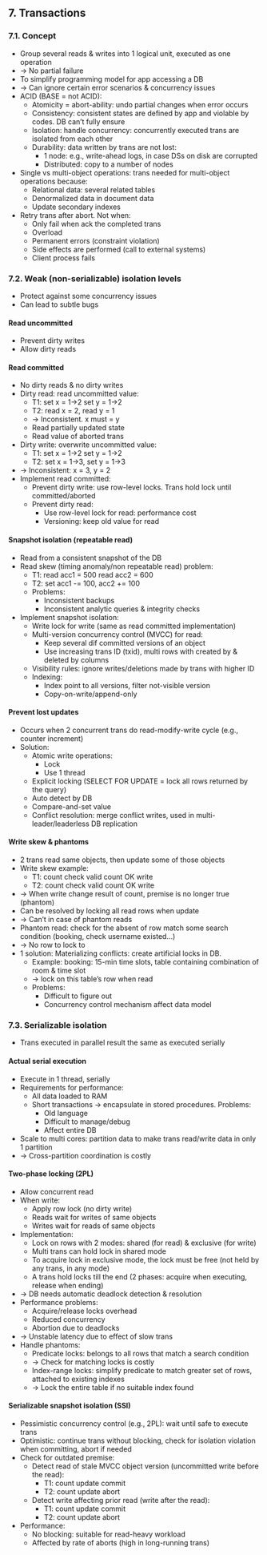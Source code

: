 ## 7. Transactions
### 7.1. Concept
- Group several reads & writes into 1 logical unit, executed as one operation 
- -> No partial failure
- To simplify programming model for app accessing a DB 
- -> Can ignore certain error scenarios & concurrency issues
- ACID (BASE = not ACID):
  - Atomicity = abort-ability: undo partial changes when error occurs
  - Consistency: consistent states are defined by app and violable by codes. DB can’t fully ensure
  - Isolation: handle concurrency: concurrently executed trans are isolated from each other
  - Durability: data written by trans are not lost:
    - 1 node: e.g., write-ahead logs, in case DSs on disk are corrupted
    - Distributed: copy to a number of nodes
- Single vs multi-object operations: trans needed for multi-object operations because:
  - Relational data: several related tables
  - Denormalized data in document data
  - Update secondary indexes
- Retry trans after abort. Not when:
  - Only fail when ack the completed trans
  - Overload
  - Permanent errors (constraint violation)
  - Side effects are performed (call to external systems)
  - Client process fails
### 7.2. Weak (non-serializable) isolation levels
- Protect against some concurrency issues
- Can lead to subtle bugs
#### Read uncommitted
- Prevent dirty writes
- Allow dirty reads
#### Read committed
- No dirty reads & no dirty writes
- Dirty read: read uncommitted value:
  - T1: set x = 1->2                       set y = 1->2 
  - T2:              read x = 2, read y = 1 
  - -> Inconsistent. x must = y
  - Read partially updated state
  - Read value of aborted trans
- Dirty write: overwrite uncommitted value:
  - T1: set x = 1->2                          set y = 1->2 
  - T2:             set x = 1->3, set y = 1->3 
- -> Inconsistent: x = 3, y = 2
- Implement read committed:
  - Prevent dirty write: use row-level locks. Trans hold lock until committed/aborted
  - Prevent dirty read:
    - Use row-level lock for read: performance cost
    - Versioning: keep old value for read
#### Snapshot isolation (repeatable read)
- Read from a consistent snapshot of the DB
- Read skew (timing anomaly/non repeatable read) problem:
  - T1: read acc1 = 500                            read acc2 = 600 
  - T2:                set acc1 -= 100, acc2 += 100
  - Problems:
    - Inconsistent backups
    - Inconsistent analytic queries & integrity checks
- Implement snapshot isolation:
  - Write lock for write (same as read committed implementation)
  - Multi-version concurrency control (MVCC) for read:
    - Keep several dif committed versions of an object
    - Use increasing trans ID (txid), multi rows with created by & deleted by columns
  - Visibility rules: ignore writes/deletions made by trans with higher ID
  - Indexing:
    - Index point to all versions, filter not-visible version
    - Copy-on-write/append-only
#### Prevent lost updates
- Occurs when 2 concurrent trans do read-modify-write cycle (e.g., counter increment)
- Solution:
  - Atomic write operations:
    - Lock
    - Use 1 thread
  - Explicit locking (SELECT FOR UPDATE = lock all rows returned by the query)
  - Auto detect by DB
  - Compare-and-set value
  - Conflict resolution: merge conflict writes, used in multi-leader/leaderless DB replication
#### Write skew & phantoms
- 2 trans read same objects, then update some of those objects
- Write skew example:
  - T1: count  check valid count OK                       write 
  - T2: count                       check valid count OK  write 
- -> When write change result of count, premise is no longer true (phantom)
- Can be resolved by locking all read rows when update 
- -> Can’t in case of phantom reads
- Phantom read: check for the absent of row match some search condition (booking, check username existed…)
- -> No row to lock to
- 1 solution: Materializing conflicts: create artificial locks in DB.
  - Example: booking: 15-min time slots, table containing combination of room & time slot 
  - -> lock on this table’s row when read
  - Problems:
    - Difficult to figure out
    - Concurrency control mechanism affect data model
### 7.3. Serializable isolation
- Trans executed in parallel result the same as executed serially
#### Actual serial execution
- Execute in 1 thread, serially
- Requirements for performance:
  - All data loaded to RAM
  - Short transactions -> encapsulate in stored procedures. Problems:
    - Old language
    - Difficult to manage/debug
    - Affect entire DB
- Scale to multi cores: partition data to make trans read/write data in only 1 partition 
- -> Cross-partition coordination is costly
#### Two-phase locking (2PL)
- Allow concurrent read
- When write:
  - Apply row lock (no dirty write)
  - Reads wait for writes of same objects
  - Writes wait for reads of same objects
- Implementation:
  - Lock on rows with 2 modes: shared (for read) & exclusive (for write)
  - Multi trans can hold lock in shared mode
  - To acquire lock in exclusive mode, the lock must be free (not held by any trans, in any mode)
  - A trans hold locks till the end
   (2 phases: acquire when executing, release when ending)
- -> DB needs automatic deadlock detection & resolution
- Performance problems:
  - Acquire/release locks overhead
  - Reduced concurrency
  - Abortion due to deadlocks 
- -> Unstable latency due to effect of slow trans
- Handle phantoms:
  - Predicate locks: belongs to all rows that match a search condition 
  - -> Check for matching locks is costly
  - Index-range locks: simplify predicate to match greater set of rows, attached to existing indexes 
  - -> Lock the entire table if no suitable index found
#### Serializable snapshot isolation (SSI)
- Pessimistic concurrency control (e.g., 2PL): wait until safe to execute trans
- Optimistic: continue trans without blocking, check for isolation violation when committing, abort if needed
- Check for outdated premise:
  - Detect read of stale MVCC object version (uncommitted write before the read):
    - T1: count  update                commit 
    - T2:              count  update          abort
  - Detect write affecting prior read (write after the read):
    - T1: count      update      commit 
    - T2:       count      update      abort
- Performance:
  - No blocking: suitable for read-heavy workload
  - Affected by rate of aborts (high in long-running trans)
